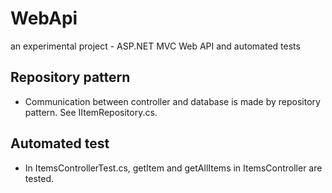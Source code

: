 # WebApi
an experimental project - ASP.NET MVC Web API and automated tests

 ## Repository pattern
- Communication between controller and database is made by repository pattern. See IItemRepository.cs.

 ## Automated test
- In ItemsControllerTest.cs, getItem and getAllItems in ItemsController are tested.
